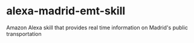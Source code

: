 # alexa-madrid-emt-skill
Amazon Alexa skill that provides real time information on Madrid's public transportation
